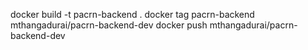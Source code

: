 docker build -t pacrn-backend .
docker tag pacrn-backend mthangadurai/pacrn-backend-dev
docker push mthangadurai/pacrn-backend-dev